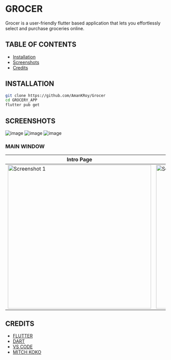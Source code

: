 # GROCER
Grocer is a user-friendly flutter based application that lets you effortlessly select and purchase groceries online.



##  TABLE OF CONTENTS

- [Installation](#installation)
- [Screenshots](#screenshots)
- [Credits](#credits)

## INSTALLATION

```bash
git clone https://github.com/AmanKRoy/Grocer
cd GROCERY_APP
flutter pub get
```

## SCREENSHOTS
![image](https://github.com/Aman-42/GROCERY_APP/assets/124837000/efa02890-c39a-4b2e-8213-4d7d69b54a54)
![image](https://github.com/Aman-42/GROCERY_APP/assets/124837000/20cca371-3cd9-4427-a96f-e88fd0f0f515)
![image](https://github.com/Aman-42/GROCERY_APP/assets/124837000/9e5e78e9-802e-412f-954f-c93856d12056)




### MAIN WINDOW





| Intro Page | Home Bar | Cart |
| --- | --- | --- |
|  <img src="./lib/assets/intro.png" alt="Screenshot 1" height=450>  | <img src="./lib/assets/home.png" alt="Screenshot 2" height=450> | <img src="./lib/assets/cart.png" alt="Screenshot 3" height=450> |


## CREDITS

- [FLUTTER](https://flutter.dev/)
- [DART](https://dart.dev/)
- [VS CODE](https://code.visualstudio.com/)
- [MITCH KOKO](https://www.youtube.com/watch?v=yLtpMqvMgdY)

